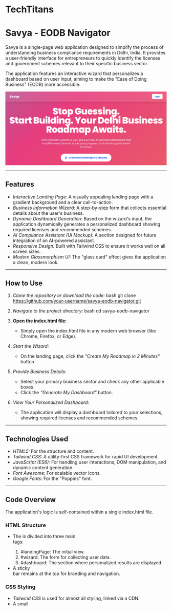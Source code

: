 # TechTitans
# Savya - EODB Navigator

Savya is a single-page web application designed to simplify the process of understanding business compliance requirements in Delhi, India. It provides a user-friendly interface for entrepreneurs to quickly identify the licenses and government schemes relevant to their specific business sector.

The application features an interactive wizard that personalizes a dashboard based on user input, aiming to make the "Ease of Doing Business" (EODB) more accessible.

![Savya EODB Navigator Screenshot](https://github.com/Ridhii-22/TechTitans/blob/main/img.png?raw=true)


---

## Features

-   *Interactive Landing Page:* A visually appealing landing page with a gradient background and a clear call-to-action.
-   *Business Information Wizard:* A step-by-step form that collects essential details about the user's business.
-   *Dynamic Dashboard Generation:* Based on the wizard's input, the application dynamically generates a personalized dashboard showing required licenses and recommended schemes.
-   *AI Compliance Assistant (UI Mockup):* A section designed for future integration of an AI-powered assistant.
-   *Responsive Design:* Built with Tailwind CSS to ensure it works well on all screen sizes.
-   *Modern Glassmorphism UI:* The "glass card" effect gives the application a clean, modern look.

---

## How to Use

1.  *Clone the repository or download the code:*
    bash
    git clone https://github.com/your-username/savya-eodb-navigator.git
    
2.  *Navigate to the project directory:*
    bash
    cd savya-eodb-navigator
    
3.  **Open the index.html file:**
    -   Simply open the index.html file in any modern web browser (like Chrome, Firefox, or Edge).

4.  *Start the Wizard:*
    -   On the landing page, click the *"Create My Roadmap in 2 Minutes"* button.

5.  *Provide Business Details:*
    -   Select your primary business sector and check any other applicable boxes.
    -   Click the *"Generate My Dashboard"* button.

6.  *View Your Personalized Dashboard:*
    -   The application will display a dashboard tailored to your selections, showing required licenses and recommended schemes.

---

## Technologies Used

-   *HTML5:* For the structure and content.
-   *Tailwind CSS:* A utility-first CSS framework for rapid UI development.
-   *JavaScript (ES6):* For handling user interactions, DOM manipulation, and dynamic content generation.
-   *Font Awesome:* For scalable vector icons.
-   *Google Fonts:* For the "Poppins" font.

---

## Code Overview

The application's logic is self-contained within a single index.html file.

### HTML Structure

-   The <body> is divided into three main <section> tags:
    1.  #landingPage: The initial view.
    2.  #wizard: The form for collecting user data.
    3.  #dashboard: The section where personalized results are displayed.
-   A sticky <nav> bar remains at the top for branding and navigation.

### CSS Styling

-   *Tailwind CSS* is used for almost all styling, linked via a CDN.
-   A small <style> block in the <head> contains custom CSS for:
    -   .gradient-bg: The animated gradient background.
    -   .glass-card: The "glassmorphism" effect.
    -   .hidden-section & .visible-section: Classes to control the single-page transitions.

### JavaScript Logic

-   The entire script is contained within a <script> tag at the end of the <body>.
-   *DOM Element Selection:* Key elements are selected and stored in constants.
-   **showSection(section):** A function that manages which section is currently visible.
-   *Event Listeners:*
    -   An event listener on the startWizardBtn transitions the view to the wizard.
    -   A submit event listener on the wizardForm captures user input and calls the dashboard generation function.
-   **db object:** A simple in-memory JavaScript object acts as a database, holding the data for licenses and schemes and their requirement rules.
-   **generateDashboard(selections):** This core function filters the db object based on user selections and uses template literals to dynamically generate the HTML for the dashboard cards.
